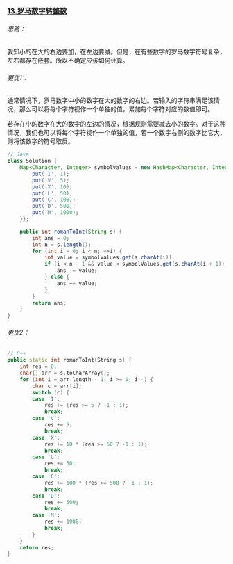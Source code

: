 ### [13.罗马数字转整数](https://github.com/NNN-HY/LeetCode/issues/3)

###### 思路：

我知小的在大的右边要加，在左边要减。但是，在有些数字的罗马数字符号复杂，左右都存在嵌套。所以不确定应该如何计算。



###### 更优1：

通常情况下，罗马数字中小的数字在大的数字的右边。若输入的字符串满足该情况，那么可以将每个字符视作一个单独的值，累加每个字符对应的数值即可。

若存在小的数字在大的数字的左边的情况，根据规则需要减去小的数字。对于这种情况，我们也可以将每个字符视作一个单独的值，若一个数字右侧的数字比它大，则将该数字的符号取反。

```java
// Java
class Solution {
    Map<Character, Integer> symbolValues = new HashMap<Character, Integer>() {{
        put('I', 1);
        put('V', 5);
        put('X', 10);
        put('L', 50);
        put('C', 100);
        put('D', 500);
        put('M', 1000);
    }};

    public int romanToInt(String s) {
        int ans = 0;
        int n = s.length();
        for (int i = 0; i < n; ++i) {
            int value = symbolValues.get(s.charAt(i));
            if (i < n - 1 && value < symbolValues.get(s.charAt(i + 1))) {
                ans -= value;
            } else {
                ans += value;
            }
        }
        return ans;
    }
}
```



###### 更优2：

```c++
// C++
public static int romanToInt(String s) {
	int res = 0;
    char[] arr = s.toCharArray();
	for (int i = arr.length - 1; i >= 0; i--) {
		char c = arr[i];
		switch (c) {
		case 'I':
			res += (res >= 5 ? -1 : 1);
			break;
		case 'V':
			res += 5;
			break;
		case 'X':
			res += 10 * (res >= 50 ? -1 : 1);
			break;
		case 'L':
			res += 50;
			break;
		case 'C':
			res += 100 * (res >= 500 ? -1 : 1);
			break;
		case 'D':
			res += 500;
			break;
		case 'M':
			res += 1000;
			break;
		}
	}
	return res;
}
```

